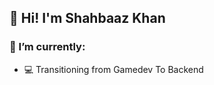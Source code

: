 ##  👋 Hi! I'm Shahbaaz Khan 

### 🔭 I’m currently:

- 💻  Transitioning from Gamedev To Backend

<!--
- 💻  Working on Fears to Fathom
- 🟪 [Portfolio Link](https://theawesomeshaz.github.io/)
- 🎥  Creating a [Gamedev Youtube Channel](https://www.youtube.com/@TheAwesomeShaz)
- ❔     Working on a "personal project TBA"
- 💪  Chasing a 6 pack
- 🎮  Playing open world trash
-->
<!--
**ShahbaazKhan-TheAwesomeShaz/ShahbaazKhan-TheAwesomeShaz** is a ✨ _special_ ✨ repository because its `README.md` (this file) appears on your GitHub profile.


## 🎮 Games


  ### [Intiqaam](https://theawesomeshaz.itch.io/intiqaam) <b>- 3D Third Person Stealth Game (Downloadable for Windows)</b>
  <p align="left"><img src="https://user-images.githubusercontent.com/51862748/116839944-c2e22280-abf1-11eb-851d-8fcc1f29fed7.gif" alt="intiqaam GIF"></p>

<br>  <br>


### [Control'nt](https://theawesomeshaz.itch.io/control-nt) <b>- A Top Down Synthwave Shooter (Browser Game)</b>
<p align="left"><img src="https://github.com/ShahbaazKhan-TheAwesomeShaz/ShahbaazKhan-TheAwesomeShaz/blob/master/Control'nt%20GIF.gif" alt="cool GIF"></p>

-->








